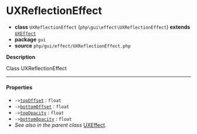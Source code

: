 # UXReflectionEffect

- **class** `UXReflectionEffect` (`php\gui\effect\UXReflectionEffect`) **extends** [`UXEffect`](https://github.com/jphp-group/jphp-gui-ext/blob/master/jphp-gui-ext/api-docs/classes/php/gui/effect/UXEffect.md)
- **package** `gui`
- **source** `php/gui/effect/UXReflectionEffect.php`

**Description**

Class UXReflectionEffect

---

#### Properties

- `->`[`topOffset`](#prop-topoffset) : `float`
- `->`[`bottomOffset`](#prop-bottomoffset) : `float`
- `->`[`topOpacity`](#prop-topopacity) : `float`
- `->`[`bottomOpacity`](#prop-bottomopacity) : `float`
- *See also in the parent class* [UXEffect](https://github.com/jphp-group/jphp-gui-ext/blob/master/jphp-gui-ext/api-docs/classes/php/gui/effect/UXEffect.md).